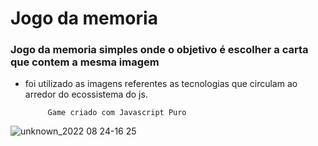 <h1> Jogo da memoria  </h1>

<h3> Jogo da memoria simples onde o objetivo é escolher a carta que contem a mesma imagem </h3>

- foi utilizado as imagens referentes as tecnologias que circulam ao arredor do ecossistema do js.





           Game criado com Javascript Puro


![unknown_2022 08 24-16 25](https://user-images.githubusercontent.com/88260644/186516750-ef8cfd66-321e-4c57-b4f9-2298371258ae.gif)
